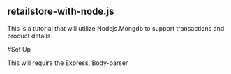 ## retailstore-with-node.js

This is a tutorial that will utilize Nodejs.Mongdb to support transactions and product details

#Set Up

This will require the Express, Body-parser



